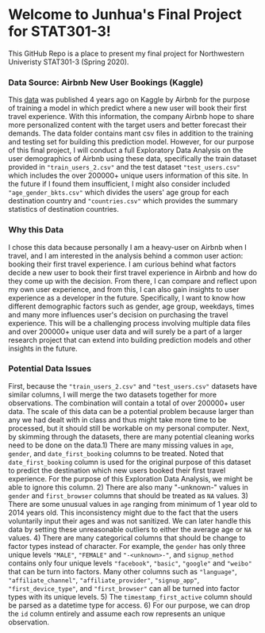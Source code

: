 # Welcome to Junhua's Final Project for STAT301-3!

This GitHub Repo is a place to present my final project for Northwestern Univeristy STAT301-3 (Spring 2020).

### Data Source: Airbnb New User Bookings (Kaggle)

This [data](https://www.kaggle.com/c/airbnb-recruiting-new-user-bookings/overview) was published 4 years ago on Kaggle by Airbnb for the purpose of training a model in which predict where a new user will book their first travel experience. With this information, the company Airbnb hope to share more personalized content with the target users and better forecast their demands. The data folder contains mant csv files in addition to the training and testing set for building this prediction model. However, for our purpose of this final project, I will conduct a full Exploratory Data Analysis on the user demographics of Airbnb using these data, specifically the train dataset provided in `"train_users_2.csv"` and the test dataset `"test_users.csv"` which includes the over 200000+ unique users information of this site. In the future if I found them insufficient, I might also consider included `"age_gender_bkts.csv"` which divides the users' age group for each destination country and `"countries.csv"` which provides the summary statistics of destination countries.

### Why this Data

I chose this data because personally I am a heavy-user on Airbnb when I travel, and I am interested in the analysis behind a common user action: booking their first travel experience. I am curious behind what factors decide a new user to book their first travel experience in Airbnb and how do they come up with the decision. From there, I can compare and reflect upon my own user experience, and from this, I can also gain insights to user experience as a developer in the future. Specifically, I want to know how different demographic factors such as gender, age group, weekdays, times and many more influences user's decision on purchasing the travel experience. This will  be a challenging process involving multiple data files and over 200000+ unique user data and will surely be a part of a larger research project that can extend into building prediction models and other insights in the future.

### Potential Data Issues
First, because the `"train_users_2.csv"` and `"test_users.csv"` datasets have similar columns, I will merge the two datasets together for more observations. The combination will contain a total of over 200000+ user data. The scale of this data can be a potential problem because larger than any we had dealt with in class and thus might take more time to be processed, but it should still be workable on my personal computer. 
Next, by skimming through the datasets, there are many potential cleaning works need to be done on the data.1) There are many missing values in `age`, `gender`, and `date_first_booking` columns to be treated. Noted that `date_first_booking` column is used for the original purpose of this dataset to predict the destination which new users booked their first travel experience. For the purpose of this Exploration Data Analysis, we might be able to ignore this column. 2) There are also many "-unknown-" values in `gender` and `first_browser` columns that should be treated as `NA` values. 3) There are some unusual values in `age` ranging from minimum of 1 year old to 2014 years old. This inconsistency might due to the fact that the users voluntarily input their ages and was not sanitized. We can later handle this data by setting these unreasonable outliers to either the average age or `NA` values.  4) There are many categorical columns that should be change to factor types instead of character. For example, the `gender` has only three unique levels `"MALE"`, `"FEMALE"` and `"-<unknown>-"`, and `signup_method` contains only four unique levels `"facebook"`, `"basic"`, `"google"` and `"weibo"` that can be turn into factors. Many other columns such as `"language"`, `"affiliate_channel"`, `"affiliate_provider"`, `"signup_app"`, `"first_device_type"`, and `"first_browser"` can all be turned into factor types with its unique levels. 5) The `timestamp_first_active` column should be parsed as a datetime type for access. 6) For our purpose, we can drop the `id` column entirely and assume each row represents an unique observation.
